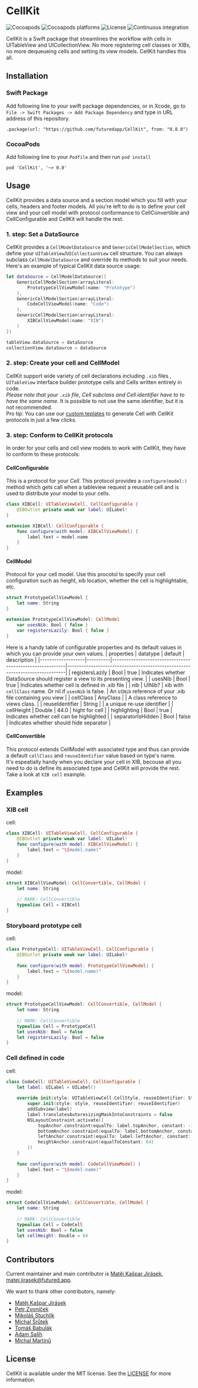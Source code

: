 # CellKit

![Cocoapods](https://img.shields.io/cocoapods/v/CellKit.svg)
![Cocoapods platforms](https://img.shields.io/cocoapods/p/CellKit.svg)
![License](https://img.shields.io/cocoapods/l/CellKit.svg)
![Continuous integration](https://img.shields.io/bitrise/57c06040e101a852.svg?token=xvYC9NW6ZszIzFdjkapmVg)

CellKit is a Swift package that streamlines the workflow with cells in UITableView and UICollectionView. No more registering cell classes or XIBs, no more dequeueing cells and setting its view models. CellKit handles this all.

## Installation
### Swift Package
Add following line to your swift package dependencies, or in Xcode, go to `File -> Swift Packages -> Add Package Dependency` and type in URL address of this repository.
```
.package(url: "https://github.com/futuredapp/CellKit", from: "0.8.0")
```
### CocoaPods
Add following line to your `Podfile` and then run `pod install`
```
pod 'CellKit', '~> 0.8'
```

## Usage
CellKit provides a data source and a section model which you fill with your cells, headers and footer models. All you're left to do is to define your cell view and your cell model with protocol conformance to CellConvertible and CellConfigurable and CellKit will handle the rest.

### 1. step: Set a DataSource
CellKit provides a `CellModelDataSource` and `GenericCellModelSection`, which define your `UITableView`/`UICollectionView` cell structure. You can always subclass `CellModelDataSource` and override its methods to suit your needs.  
Here's an example of typical CellKit data source usage:
```swift
let dataSource = CellModelDataSource([
    GenericCellModelSection(arrayLiteral:
        PrototypeCellViewModel(name: "Prototype")
    ),
    GenericCellModelSection(arrayLiteral:
        CodeCellViewModel(name: "Code")
    ),
    GenericCellModelSection(arrayLiteral:
        XIBCellViewModel(name: "XIB")
    )
])

tableView.dataSource = dataSource
collectionView.dataSource = dataSource
```

### 2. step: Create your cell and CellModel
CellKit support wide variety of cell declarations including `.xib` files , `UITableView` interface builder prototype cells and Cells written entirely in code.  
*Please note that your `.xib` file, Cell subclass and Cell identifier have to to have the same name.* It is possible to not use the same identifier, but it is not recommended.  
Pro tip: You can use our [custom teplates](https://github.com/futuredapp/MVVM-C-Templates) to generate Cell with CellKit protocols in just a few clicks.

### 3. step: Conform to CellKit protocols
In order for your cells and cell view models to work with CellKit, they have to conform to these protocols:

#### CellConfigurable
This is a protocol for your *Cell*. This protocol provides a `configure(model:)` method which gets call when a tableview request a reusable cell and is used to distribute your model to your cells. 
```swift
class XIBCell: UITableViewCell, CellConfigurable {
    @IBOutlet private weak var label: UILabel!
}

extension XIBCell: CellConfigurable {
    func configure(with model: XIBCellViewModel) {
        label.text = model.name
    }
}
```

#### CellModel
Protocol for your cell model. Use this procotol to specify your cell configuration such as height, xib location, whether the cell is highlightable, etc.

```swift
struct PrototypeCellViewModel {
    let name: String
}

extension PrototypeCellViewModel: CellModel
    var usesNib: Bool { false }
    var registersLazily: Bool { false }
}
```
Here is a handy table of configurable properties and its default values in which you can provide your own values.
| properties        | datatype | default                                                  | description                                                                 |
|-------------------|----------|----------------------------------------------------------|-----------------------------------------------------------------------------|
| registersLazily   | Bool     | true                                                     | Indicates whether DataSource should register a view to its presenting view. |
| usesNib           | Bool     | true                                                     | Indicates whether cell is defined in .xib file                              |
| nib               | UINib?   | xib with `cellClass` name. Or nil if `usesNib` is false. | An `UINib` reference of your .xib file containing you view                    |
| cellClass         | AnyClass |                                                          | A class reference to views class.                                           |
| reuseIdentifier   | String   |                                                          | a unique re-use identifier                                                  |
| cellHeight        | Double   | 44.0                                                     | hight for cell                                                              |
| highlighting      | Bool     | true                                                     | Indicates whether cell can be highlighted                                   |
| separatorIsHidden | Bool     | false                                                    | Indicates whether should hide separator                                     |

#### CellConvertible 
This protocol extends CellModel with associated type and thus can provide a default `cellClass` and `reuseIdentifier` value based on type's name.    
It's espeatially handy when you declare your cell in XIB, becouse all you need to do is define its associated type and CellKit will provide the rest. Take a look at `XIB cell` example.

## Examples
### XIB cell
cell:
```swift
class XIBCell: UITableViewCell, CellConfigurable {
    @IBOutlet private weak var label: UILabel!
    func configure(with model: XIBCellViewModel) {
        label.text = "\(model.name)"
    }
}
```
model:
```swift
struct XIBCellViewModel: CellConvertible, CellModel {
    let name: String
    
    // MARK: CellConvertible
    typealias Cell = XIBCell
}
```

### Storyboard prototype cell
cell:
```swift
class PrototypeCell: UITableViewCell, CellConfigurable {
    @IBOutlet private weak var label: UILabel!
    
    func configure(with model: PrototypeCellViewModel) {
        label.text = "\(model.name)"
    }
}
```
model:
```swift
struct PrototypeCellViewModel: CellConvertible, CellModel {
    let name: String
    
    // MARK: CellConvertible
    typealias Cell = PrototypeCell
    let usesNib: Bool = false
    let registersLazily: Bool = false
}
```
### Cell defined in code
cell:
```swift
class CodeCell: UITableViewCell, CellConfigurable {
    let label: UILabel = UILabel()
    
    override init(style: UITableViewCell.CellStyle, reuseIdentifier: String?) {
        super.init(style: style, reuseIdentifier: reuseIdentifier)
        addSubview(label)
        label.translatesAutoresizingMaskIntoConstraints = false
        NSLayoutConstraint.activate([
            topAnchor.constraint(equalTo: label.topAnchor, constant: -16),
            bottomAnchor.constraint(equalTo: label.bottomAnchor, constant: 16),
            leftAnchor.constraint(equalTo: label.leftAnchor, constant: -16),
            heightAnchor.constraint(equalToConstant: 64)
        ])
    }
    
    func configure(with model: CodeCellViewModel) {
        label.text = "\(model.name)"
    }
}
```
model:
```swift
struct CodeCellViewModel: CellConvertible, CellModel {
    let name: String
    
    // MARK: CellConvertible
    typealias Cell = CodeCell
    let usesNib: Bool = false
    let cellHeight: Double = 64
}
```

## Contributors

Current maintainer and main contributor is [Matěj Kašpar Jirásek](https://github.com/mkj-is), <matej.jirasek@futured.app>.

We want to thank other contributors, namely:

- [Matěj Kašpar Jirásek](https://github.com/mkj-is)
- [Petr Zvoníček](https://github.com/zvonicek)
- [Mikoláš Stuchlík](https://github.com/mikolasstuchlik)
- [Michal Šrůtek](https://github.com/michalsrutek)
- [Tomáš Babulák](https://github.com/tomasbabulak)
- [Adam Salih](https://github.com/max9631)
- [Michal Martinů](https://github.com/MichalMartinu)

## License

CellKit is available under the MIT license. See the [LICENSE](LICENSE) for more information.

